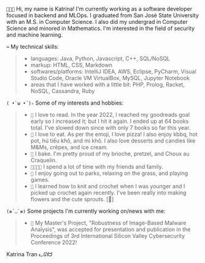 ``👩🏻‍💻`` Hi, my name is Katrina! I'm currently working as a software developer focused in backend and MLOps. I graduated from San José State University with an M.S. in Computer Science. I also did my undergrad in Computer Science and minored in Mathematics. I'm interested in the field of security and machine learning.

``⌨️`` My technical skills: 
> - languages: Java, Python, Javascript, C++, SQL/NoSQL
> - markup: HTML, CSS, Markdown
> - softwares/platforms: IntelliJ IDEA, AWS, Eclipse, PyCharm, Visual Studio Code, Oracle VM VirtualBox, MySQL, Jupyter Notebook
> - areas that I have worked with a little bit: PHP, Prolog, Racket, NoSQL, Cassandra, Ruby

``( •̀ ω •́ )✧`` Some of my interests and hobbies:
> - ``📖`` I love to read. In the year 2022, I reached my goodreads goal early so I increased it; but I hit it again. I ended up at 64 books total. I've slowed down since with only 7 books so far this year.
> - ``🍕`` I love to eat. As per the emoji, I love pizza! I also enjoy kbbq, hot pot, hủ tiếu khô, and mì khô. I also love desserts and candies like M&Ms, crêpes, and ice cream.
> - ``🥐`` I bake. I'm pretty proud of my brioche, pretzel, and Choux au Craquelin.
> - ``👨‍👩‍👧‍👧`` I spend a lot of time with my friends and family.
> - ``🌲`` I enjoy going out to parks, relaxing on the grass, and playing games.
> - ``🧶`` I learned how to knit and crochet when I was younger and I picked up crochet again recently. I've been really into making flowers and the cute sprouts. [🌱]

``(❁´◡`❁)`` Some projects I'm currently working on/news with me:
> - ``🔐`` My Master's Project, "Robustness of Image-Based Malware Analysis", was accepted for presentation and publication in the Proceedings of 3rd International Silicon Valley Cybersecurity Conference 2022!

Katrina Tran
ᓚᘏᗢ

<!---
katrinatran/katrinatran is a ✨ special ✨ repository because its `README.md` (this file) appears on your GitHub profile.
You can click the Preview link to take a look at your changes.
--->
